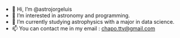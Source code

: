 - 👋 Hi, I’m @astrojorgeluis
- 👀 I’m interested in astronomy and programming.
- 🌱 I’m currently studying astrophysics with a major in data science.
- 📫 You can contact me in my email : chapo.ttv@gmail.com

<!---
astrojorgeluis/astrojorgeluis is a ✨ special ✨ repository because its `README.md` (this file) appears on your GitHub profile.
You can click the Preview link to take a look at your changes.
--->
